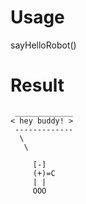 # Usage
sayHelloRobot()
# Result
```
 _____________
< hey buddy! >
 -------------
  \
   \

     [-]
     (+)=C
     | |
     OOO
```
